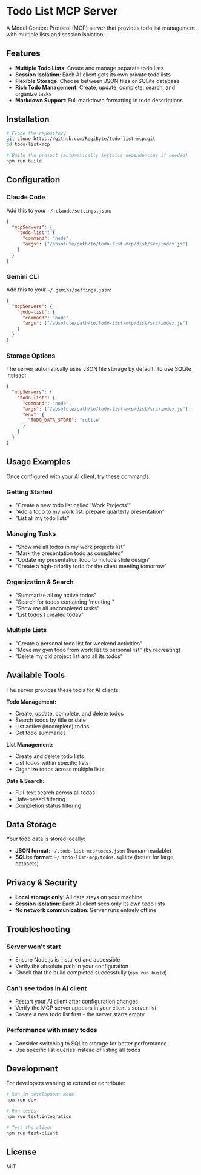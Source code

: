 # Todo List MCP Server

A Model Context Protocol (MCP) server that provides todo list management with multiple lists and session isolation.

## Features

- **Multiple Todo Lists**: Create and manage separate todo lists
- **Session Isolation**: Each AI client gets its own private todo lists
- **Flexible Storage**: Choose between JSON files or SQLite database
- **Rich Todo Management**: Create, update, complete, search, and organize tasks
- **Markdown Support**: Full markdown formatting in todo descriptions

## Installation

```bash
# Clone the repository
git clone https://github.com/RegiByte/todo-list-mcp.git
cd todo-list-mcp

# Build the project (automatically installs dependencies if needed)
npm run build
```

## Configuration

### Claude Code

Add this to your `~/.claude/settings.json`:

```json
{
  "mcpServers": {
    "todo-list": {
      "command": "node",
      "args": ["/absolute/path/to/todo-list-mcp/dist/src/index.js"]
    }
  }
}
```

### Gemini CLI

Add this to your `~/.gemini/settings.json`:

```json
{
  "mcpServers": {
    "todo-list": {
      "command": "node",
      "args": ["/absolute/path/to/todo-list-mcp/dist/src/index.js"]
    }
  }
}
```

### Storage Options

The server automatically uses JSON file storage by default. To use SQLite instead:

```json
{
  "mcpServers": {
    "todo-list": {
      "command": "node",
      "args": ["/absolute/path/to/todo-list-mcp/dist/src/index.js"],
      "env": {
        "TODO_DATA_STORE": "sqlite"
      }
    }
  }
}
```

## Usage Examples

Once configured with your AI client, try these commands:

### Getting Started
- "Create a new todo list called 'Work Projects'"
- "Add a todo to my work list: prepare quarterly presentation"
- "List all my todo lists"

### Managing Tasks
- "Show me all todos in my work projects list"
- "Mark the presentation todo as completed"
- "Update my presentation todo to include slide design"
- "Create a high-priority todo for the client meeting tomorrow"

### Organization & Search
- "Summarize all my active todos"
- "Search for todos containing 'meeting'"
- "Show me all uncompleted tasks"
- "List todos I created today"

### Multiple Lists
- "Create a personal todo list for weekend activities"
- "Move my gym todo from work list to personal list" (by recreating)
- "Delete my old project list and all its todos"

## Available Tools

The server provides these tools for AI clients:

**Todo Management:**
- Create, update, complete, and delete todos
- Search todos by title or date
- List active (incomplete) todos
- Get todo summaries

**List Management:**
- Create and delete todo lists
- List todos within specific lists
- Organize todos across multiple lists

**Data & Search:**
- Full-text search across all todos
- Date-based filtering
- Completion status filtering

## Data Storage

Your todo data is stored locally:

- **JSON format**: `~/.todo-list-mcp/todos.json` (human-readable)
- **SQLite format**: `~/.todo-list-mcp/todos.sqlite` (better for large datasets)

## Privacy & Security

- **Local storage only**: All data stays on your machine
- **Session isolation**: Each AI client sees only its own todo lists
- **No network communication**: Server runs entirely offline

## Troubleshooting

### Server won't start
- Ensure Node.js is installed and accessible
- Verify the absolute path in your configuration
- Check that the build completed successfully (`npm run build`)

### Can't see todos in AI client
- Restart your AI client after configuration changes
- Verify the MCP server appears in your client's server list
- Create a new todo list first - the server starts empty

### Performance with many todos
- Consider switching to SQLite storage for better performance
- Use specific list queries instead of listing all todos

## Development

For developers wanting to extend or contribute:

```bash
# Run in development mode
npm run dev

# Run tests
npm run test:integration

# Test the client
npm run test-client
```

## License

MIT